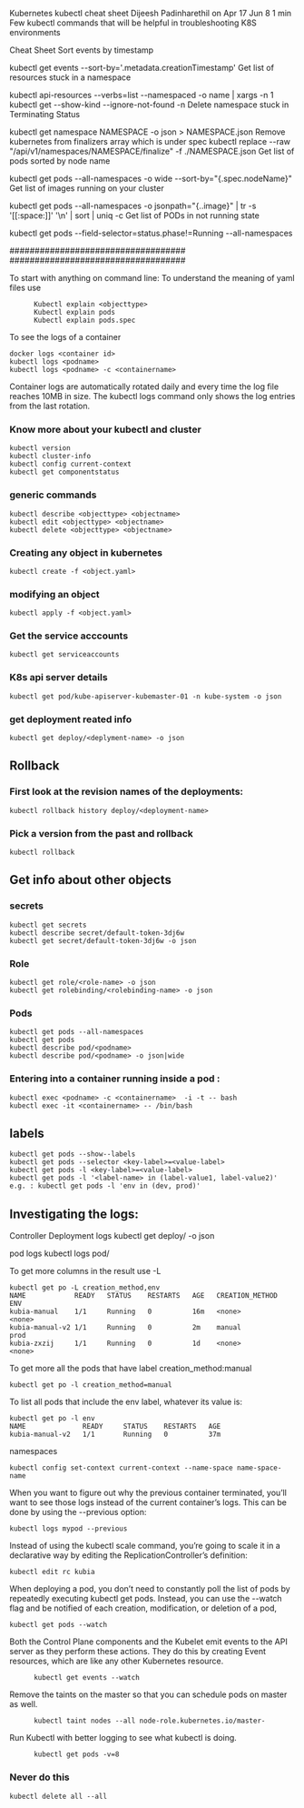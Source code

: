 Kubernetes kubectl cheat sheet
Dijeesh Padinharethil on Apr 17
 Jun 8 1 min
Few kubectl commands that will be helpful in troubleshooting K8S environments

Cheat Sheet
Sort events by timestamp

kubectl get events --sort-by='.metadata.creationTimestamp'
Get list of resources stuck in a namespace

kubectl api-resources --verbs=list --namespaced -o name | xargs -n 1 kubectl get --show-kind --ignore-not-found -n <namespace>
Delete namespace stuck in Terminating Status

kubectl get namespace NAMESPACE -o json > NAMESPACE.json
Remove kubernetes from finalizers array which is under spec
kubectl replace --raw "/api/v1/namespaces/NAMESPACE/finalize" -f ./NAMESPACE.json
Get list of pods sorted by node name

kubectl get pods --all-namespaces -o wide --sort-by="{.spec.nodeName}"
Get list of images running on your cluster

kubectl get pods --all-namespaces -o jsonpath="{..image}" | tr -s '[[:space:]]' '\n' | sort | uniq -c
Get list of PODs in not running state

kubectl get pods --field-selector=status.phase!=Running --all-namespaces

 ###################################
 ###################################

 To start with anything on command line: 
To understand the meaning of yaml files use 
          
          Kubectl explain <objecttype>
          Kubectl explain pods
          Kubectl explain pods.spec

To see the logs of a container 

    docker logs <container id>
    kubectl logs <podname> 
    kubectl logs <podname> -c <containername>

Container logs are automatically rotated daily and every time the log file reaches 10MB in size. 
The kubectl logs command only shows the log entries from the last rotation.

### Know more about your kubectl and cluster
    kubectl version
    kubectl cluster-info
    kubectl config current-context
    kubectl get componentstatus
 
 ### generic commands
 
    kubectl describe <objecttype> <objectname>
    kubectl edit <objecttype> <objectname>
    kubectl delete <objecttype> <objectname>
 
 
### Creating any object in kubernetes

    kubectl create -f <object.yaml>
 
### modifying an object 
    kubectl apply -f <object.yaml>

### Get the service acccounts
    kubectl get serviceaccounts

### K8s api server details
    kubectl get pod/kube-apiserver-kubemaster-01 -n kube-system -o json

 ### get deployment reated info 
    kubectl get deploy/<deplyment-name> -o json
 
 ## Rollback 
 ### First look at the revision names of the deployments:
    kubectl rollback history deploy/<deployment-name>
 
 ### Pick a version from the past and rollback
    kubectl rollback 
 
 ## Get info about other objects 
### secrets
    kubectl get secrets
    kubectl describe secret/default-token-3dj6w
    kubectl get secret/default-token-3dj6w -o json
  
 ### Role
    kubectl get role/<role-name> -o json
    kubectl get rolebinding/<rolebinding-name> -o json
 
 ### Pods 
    kubectl get pods --all-namespaces
    kubectl get pods
    kubectl describe pod/<podname>
    kubectl describe pod/<podname> -o json|wide 
 
### Entering into a container running inside a pod :
 
    kubectl exec <podname> -c <containername>  -i -t -- bash
    kubectl exec -it <containername> -- /bin/bash

 ## labels
    kubectl get pods --show--labels
    kubectl get pods --selector <key-label>=<value-label>
    kubectl get pods -l <key-label>=<value-label>
    kubectl get pods -l '<label-name> in (label-value1, label-value2)'
    e.g. : kubectl get pods -l 'env in (dev, prod)'
 
 
 ## Investigating the logs:
 
Controller Deployment logs
          kubectl get deploy/<deplyment-name> -o json

pod logs
          kubectl logs pod/<pod-name>
 
To get more columns in the result use -L

    kubectl get po -L creation_method,env
    NAME            READY   STATUS    RESTARTS   AGE   CREATION_METHOD   ENV
    kubia-manual    1/1     Running   0          16m   <none>            <none>
    kubia-manual-v2 1/1     Running   0          2m    manual            prod
    kubia-zxzij     1/1     Running   0          1d    <none>            <none>

To get more all the pods that have label creation_method:manual
   
    kubectl get po -l creation_method=manual

 To list all pods that include the env label, whatever its value is:

    kubectl get po -l env
    NAME              READY     STATUS    RESTARTS   AGE
    kubia-manual-v2   1/1       Running   0          37m

namespaces

    kubectl config set-context current-context --name-space name-space-name


When you want to figure out why the previous container terminated, you’ll want to see those logs instead of the current container’s logs. This can be done by using the --previous option:

    kubectl logs mypod --previous


Instead of using the kubectl scale command, you’re going to scale it in a declarative way by editing the ReplicationController’s definition:

    kubectl edit rc kubia

When deploying a pod, you don’t need to constantly poll the list of pods by repeatedly executing kubectl get pods. 
Instead, you can use the --watch flag and be notified of each creation, modification, or deletion of a pod,

    kubectl get pods --watch

Both the Control Plane components and the Kubelet emit events to the API server as they perform these actions. 
They do this by creating Event resources, which are like any other Kubernetes resource.

          kubectl get events --watch

Remove the taints on the master so that you can schedule pods on master as well.

          kubectl taint nodes --all node-role.kubernetes.io/master-

Run Kubectl with better logging to see what kubectl is doing.

          kubectl get pods -v=8

### Never do this 
    kubectl delete all --all
